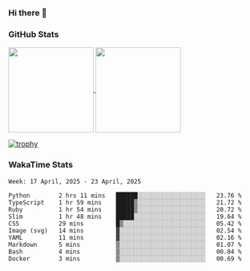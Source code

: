 ### Hi there 👋

### GitHub Stats

<a href="https://github.com/anuraghazra/github-readme-stats">
  <img align="center" height="170px" src="https://github-readme-stats.vercel.app/api/top-langs/?username=tksfjt1024&layout=compact&count_private=true&show_icons=true&show_icons=true&theme=graywhite" />
</a>
<a href="https://github.com/anuraghazra/github-readme-stats">
  <img align="center" height="170px" src="https://github-readme-stats.vercel.app/api?username=tksfjt1024&count_private=true&show_icons=true&show_icons=true&theme=graywhite" />
</a>

[![trophy](https://github-profile-trophy.vercel.app/?username=tksfjt1024)](https://github.com/ryo-ma/github-profile-trophy)

### WakaTime Stats

<!--START_SECTION:waka-->
```text
Week: 17 April, 2025 - 23 April, 2025

Python        2 hrs 11 mins   ██████░░░░░░░░░░░░░░░░░░░   23.76 % 
TypeScript    1 hr 59 mins    █████▒░░░░░░░░░░░░░░░░░░░   21.72 % 
Ruby          1 hr 54 mins    █████▒░░░░░░░░░░░░░░░░░░░   20.72 % 
Slim          1 hr 48 mins    █████░░░░░░░░░░░░░░░░░░░░   19.64 % 
CSS           29 mins         █▒░░░░░░░░░░░░░░░░░░░░░░░   05.42 % 
Image (svg)   14 mins         ▓░░░░░░░░░░░░░░░░░░░░░░░░   02.54 % 
YAML          11 mins         ▓░░░░░░░░░░░░░░░░░░░░░░░░   02.16 % 
Markdown      5 mins          ▒░░░░░░░░░░░░░░░░░░░░░░░░   01.07 % 
Bash          4 mins          ▒░░░░░░░░░░░░░░░░░░░░░░░░   00.84 % 
Docker        3 mins          ▒░░░░░░░░░░░░░░░░░░░░░░░░   00.69 % 
```
<!--END_SECTION:waka-->
